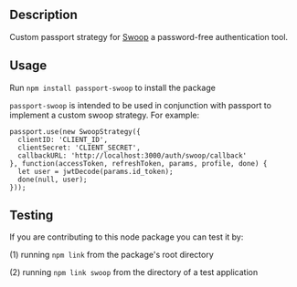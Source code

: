 ## Description
Custom passport strategy for [Swoop](http://swoopnow.com) a password-free authentication tool. 

## Usage
Run `npm install passport-swoop` to install the package

`passport-swoop` is intended to be used in conjunction with passport to implement a custom swoop strategy. For example:

```
passport.use(new SwoopStrategy({
  clientID: 'CLIENT_ID',
  clientSecret: 'CLIENT_SECRET',
  callbackURL: 'http://localhost:3000/auth/swoop/callback'
}, function(accessToken, refreshToken, params, profile, done) {
  let user = jwtDecode(params.id_token);
  done(null, user);   
}));
```

## Testing

If you are contributing to this node package you can test it by:

(1) running `npm link` from the package's root directory

(2) running `npm link swoop` from the directory of a test application

